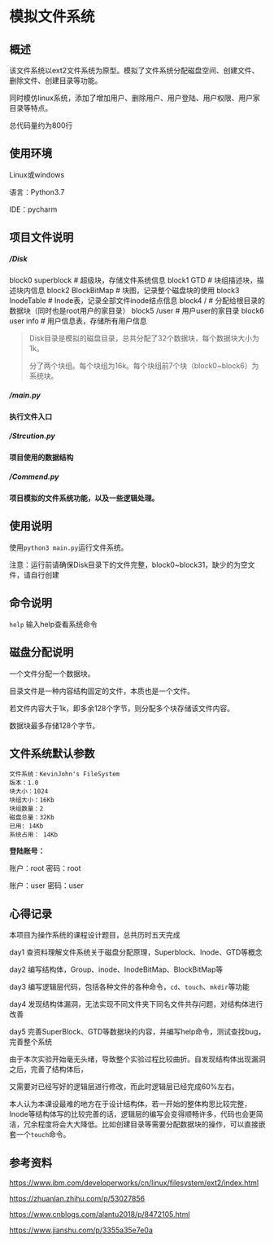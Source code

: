 # 模拟文件系统



## 概述

该文件系统以ext2文件系统为原型。模拟了文件系统分配磁盘空间、创建文件、删除文件、创建目录等功能。

同时模仿linux系统，添加了增加用户、删除用户、用户登陆、用户权限、用户家目录等特点。

总代码量约为800行



## 使用环境

Linux或windows

语言：Python3.7

IDE：pycharm



## 项目文件说明

##### /Disk

block0 superblock # 超级块，存储文件系统信息
block1 GTD # 块组描述块，描述块内信息
block2 BlockBitMap # 块图，记录整个磁盘块的使用
block3 InodeTable # Inode表，记录全部文件inode结点信息
block4 / # 分配给根目录的数据块（同时也是root用户的家目录）
block5 /user # 用户user的家目录
block6 user info # 用户信息表，存储所有用户信息

>Disk目录是模拟的磁盘目录，总共分配了32个数据块，每个数据块大小为1k。
>
>分了两个块组。每个块组为16k。每个块组前7个块（block0~block6）为系统块。

##### /main.py
**执行文件入口**

##### /Strcution.py

**项目使用的数据结构**

##### /Commend.py

**项目模拟的文件系统功能，以及一些逻辑处理。**



## 使用说明

使用``python3 main.py``运行文件系统。

注意：运行前请确保Disk目录下的文件完整，block0~block31，缺少的为空文件，请自行创建



## 命令说明

``help``	输入help查看系统命令



## 磁盘分配说明

一个文件分配一个数据块。

目录文件是一种内容结构固定的文件，本质也是一个文件。

若文件内容大于1k，即多余128个字节，则分配多个块存储该文件内容。

数据块最多存储128个字节。



## 文件系统默认参数

```
文件系统：KevinJohn's FileSystem
版本：1.0
块大小：1024
块组大小：16Kb
块组数量：2
磁盘总量：32Kb
已用: 14Kb
系统占用： 14Kb
```

**登陆账号：**

账户：root 密码：root

账户：user 密码：user



## 心得记录

本项目为操作系统的课程设计题目，总共历时五天完成



day1 查资料理解文件系统关于磁盘分配原理，Superblock、Inode、GTD等概念

day2 编写结构体，Group、inode、InodeBitMap、BlockBitMap等

day3 编写逻辑层代码，包括各种文件的各种命令，``cd``、``touch``、``mkdir``等功能

day4 发现结构体漏洞，无法实现不同文件夹下同名文件共存问题，对结构体进行改善

day5 完善SuperBlock、GTD等数据块的内容，并编写help命令，测试查找bug，完善整个系统



由于本次实验开始毫无头绪，导致整个实验过程比较曲折。自发现结构体出现漏洞之后，完善了结构体后，

又需要对已经写好的逻辑层进行修改，而此时逻辑层已经完成60%左右。



本人认为本课设最难的地方在于设计结构体，若一开始的整体构思比较完整，Inode等结构体写的比较完善的话，逻辑层的编写会变得顺畅许多，代码也会更简洁，冗余程度将会大大降低。比如创建目录等需要分配数据块的操作，可以直接嵌套一个``touch``命令。



## 参考资料

<https://www.ibm.com/developerworks/cn/linux/filesystem/ext2/index.html>

<https://zhuanlan.zhihu.com/p/53027856>

<https://www.cnblogs.com/alantu2018/p/8472105.html>

<https://www.jianshu.com/p/3355a35e7e0a>
